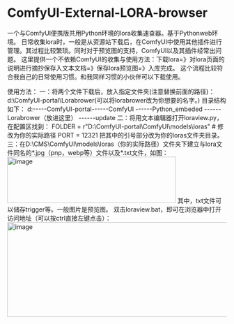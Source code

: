 # ComfyUI-External-LORA-browser
一个与ComfyUI便携版共用Python环境的lora收集速查器。基于Pythonweb环境。
日常收集lora时，一般是从资源站下载后，在ComfyUI中使用其他插件进行管理。其过程比较繁琐。同时对于预览图的支持，ComfyUI以及其插件经常出问题。
这里提供一个不依赖ComfyUI的收集与使用方法：下载lora=》对lora页面的说明进行摘抄保存入文本文档=》保存lora预览图=》入库完成。
这个流程比较符合我自己的日常使用习惯。和我同样习惯的小伙伴可以下载使用。

使用方法：
一：将两个文件下载后，放入指定文件夹(注意替换前面的路径)：
d:\ComfyUI-portal\Lorabrower(可以将lorabrower改为你想要的名字。)
目录结构如下：
d:\-----ComfyUI-portal------ComfyUI
                      ------Python_embeded
                      ------Lorabrower（放进这里）
                      ------update
二：将用文本编辑器打开loraview.py，在配置区找到：
        FOLDER = r"D:\ComfyUI-portal\ComfyUI\models\loras"  # 修改为你的实际路径
        PORT = 12321
把其中的引号部分改为你的loras文件夹目录。
三：在D:\CMS\ComfyUI\models\loras（你的实际路径）文件夹下建立与lora文件同名的*.jpg（pnp，webp等）文件以及*.txt文件，如图：
<img width="387" height="106" alt="image" src="https://github.com/user-attachments/assets/2578d3c7-969b-4237-ab83-17cad6683d8f" />
其中，txt文件可以储存trigger等。一般图片是预览图。
双击loraview.bat，即可在浏览器中打开访问地址（可以按ctrl直接左键点击）：
<img width="695" height="217" alt="image" src="https://github.com/user-attachments/assets/5ab2ea82-6675-43fc-93d1-3d3f87fe04a0" />
